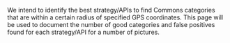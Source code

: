 We intend to identify the best strategy/APIs to find Commons categories that are within a certain radius of specified GPS coordinates. This page will be used to document the number of good categories and false positives found for each strategy/API for a number of pictures. 

